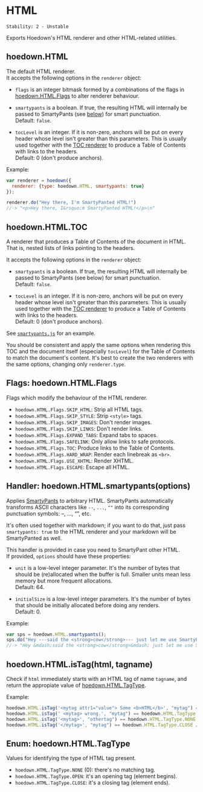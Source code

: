 # HTML

    Stability: 2 - Unstable

Exports Hoedown's HTML renderer and other HTML-related utilities.


## hoedown.HTML

The default HTML renderer.  
It accepts the following options in the `renderer` object:

  * `flags` is an integer bitmask formed by a combinations of the flags in [hoedown.HTML.Flags](#flags_hoedown_html_flags) to alter renderer behaviour.

  * `smartypants` is a boolean. If true, the resulting HTML will internally be passed to SmartyPants (see [below](#handler_hoedown_html_smartypants)) for smart punctuation.  
    Default: `false`.

  * `tocLevel` is an integer. If it is non-zero, anchors will be put on every header whose level isn't greater than this parameters.
    This is usually used together with the [TOC renderer](#hoedown_html_toc) to produce a Table of Contents with links to the headers.  
    Default: 0 (don't produce anchors).

Example:

```js
var renderer = hoedown({
  renderer: {type: hoedown.HTML, smartypants: true}
});

renderer.do("Hey there, I'm SmartyPanted HTML!")
//-> "<p>Hey there, I&rsquo;m SmartyPanted HTML!</p>\n"
```


## hoedown.HTML.TOC

A renderer that produces a Table of Contents of the document in HTML.  
That is, nested lists of links pointing to the headers.

It accepts the following options in the `renderer` object:

  * `smartypants` is a boolean. If true, the resulting HTML will internally be passed to SmartyPants (see below) for smart punctuation.  
    Default: `false`.

  * `tocLevel` is an integer. If it is non-zero, anchors will be put on every header whose level isn't greater than this parameters.
    This is usually used together with the [TOC renderer](#hoedown_html_toc) to produce a Table of Contents with links to the headers.  
    Default: 0 (don't produce anchors).

See [`smartypants.js`](../example/smartypants.js) for an example.

You should be consistent and apply the same options when rendering this TOC and the document itself (especially `tocLevel`) for the Table of Contents to match the document's content.
It's best to create the two renderers with the same options, changing only `renderer.type`.


## Flags: hoedown.HTML.Flags

Flags which modify the behaviour of the HTML renderer.

  * `hoedown.HTML.Flags.SKIP_HTML`: Strip all HTML tags.
  * `hoedown.HTML.Flags.SKIP_STYLE`: Strip `<style>` tags.
  * `hoedown.HTML.Flags.SKIP_IMAGES`: Don't render images.
  * `hoedown.HTML.Flags.SKIP_LINKS`: Don't render links.
  * `hoedown.HTML.Flags.EXPAND_TABS`: Expand tabs to spaces.
  * `hoedown.HTML.Flags.SAFELINK`: Only allow links to safe protocols.
  * `hoedown.HTML.Flags.TOC`: Produce links to the Table of Contents.
  * `hoedown.HTML.Flags.HARD_WRAP`: Render each linebreak as `<br>`.
  * `hoedown.HTML.Flags.USE_XHTML`: Render XHTML.
  * `hoedown.HTML.Flags.ESCAPE`: Escape all HTML.


## Handler: hoedown.HTML.smartypants(options)

Applies [SmartyPants][] to arbitrary HTML.
SmartyPants automatically transforms ASCII characters like `--`, `...`, `""` into its corresponding punctuation symbols: &ndash;, &hellip;, &ldquo;&rdquo;, etc.

It's often used together with markdown; if you want to do that, just pass `smartypants: true` to the HTML renderer and your markdown will be SmartyPanted as well.

This handler is provided in case you need to SmartyPant other HTML.  
If provided, `options` should have these properties:

  * `unit` is a low-level integer parameter. It's the number of bytes that should be (re)allocated when the buffer is full.
    Smaller units mean less memory but more frequent allocations.  
    Default: 64.

  * `initialSize` is a low-level integer parameters. It's the number of bytes that should be initially allocated before doing any renders.  
    Default: 0.

Example:

```js
var sps = hoedown.HTML.smartypants();
sps.do("Hey ---said the <strong>cow</strong>--- just let me use SmartyPants!")
//-> "Hey &mdash;said the <strong>cow</strong>&mdash; just let me use SmartyPants!"
```


## hoedown.HTML.isTag(html, tagname)

Check if `html` immediately starts with an HTML tag of name `tagname`, and return the appropiate value of [hoedown.HTML.TagType](#enum_hoedown_html_tagtype).

Example:

```js
hoedown.HTML.isTag('<mytag attr1="value"> Some <b>HTML</b>', "mytag") == hoedown.HTML.TagType.OPEN //-> true
hoedown.HTML.isTag(' <mytag> wrong.', "mytag") == hoedown.HTML.TagType.OPEN //-> false
hoedown.HTML.isTag('<mytag>', "othertag") == hoedown.HTML.TagType.NONE //-> true
hoedown.HTML.isTag('</mytag>', "mytag") == hoedown.HTML.TagType.CLOSE //-> true
```


## Enum: hoedown.HTML.TagType

Values for identifying the type of HTML tag present.

  * `hoedown.HTML.TagType.NONE` (0): there's no matching tag.
  * `hoedown.HTML.TagType.OPEN`: it's an opening tag (element begins).
  * `hoedown.HTML.TagType.CLOSE`: it's a closing tag (element ends).



[SmartyPants]: http://daringfireball.net/projects/smartypants
